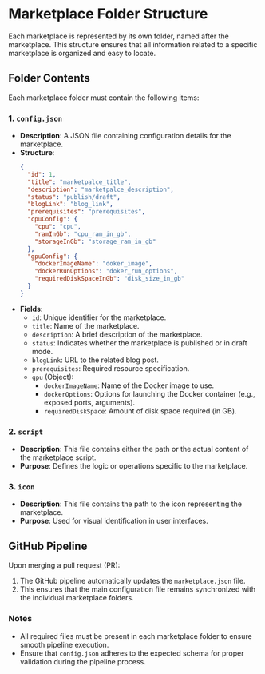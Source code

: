 
# Marketplace Folder Structure

Each marketplace is represented by its own folder, named after the marketplace. This structure ensures that all information related to a specific marketplace is organized and easy to locate.

## Folder Contents
Each marketplace folder must contain the following items:

### 1. `config.json`
- **Description**: A JSON file containing configuration details for the marketplace.
- **Structure**:
  ```json
  {
    "id": 1,
    "title": "marketpalce_title",
    "description": "marketpalce_description",
    "status": "publish/draft",
    "blogLink": "blog_link",
    "prerequisites": "prerequisites",
    "cpuConfig": {
      "cpu": "cpu",
      "ramInGb": "cpu_ram_in_gb",
      "storageInGb": "storage_ram_in_gb"
    },
    "gpuConfig": {
      "dockerImageName": "doker_image",
      "dockerRunOptions": "doker_run_options",
      "requiredDiskSpaceInGb": "disk_size_in_gb"
    }
  }
  ```
- **Fields**:
  - `id`: Unique identifier for the marketplace.
  - `title`: Name of the marketplace.
  - `description`: A brief description of the marketplace.
  - `status`: Indicates whether the marketplace is published or in draft mode.
  - `blogLink`: URL to the related blog post.
  -  `prerequisites`: Required resource specification.
  - `gpu` (Object):
    - `dockerImageName`: Name of the Docker image to use.
    - `dockerOptions`: Options for launching the Docker container (e.g., exposed ports, arguments).
    - `requiredDiskSpace`: Amount of disk space required (in GB).

### 2. `script`
- **Description**: This file contains either the path or the actual content of the marketplace script.
- **Purpose**: Defines the logic or operations specific to the marketplace.

### 3. `icon`
- **Description**: This file contains the path to the icon representing the marketplace.
- **Purpose**: Used for visual identification in user interfaces.

## GitHub Pipeline
Upon merging a pull request (PR):
1. The GitHub pipeline automatically updates the `marketplace.json` file.
2. This ensures that the main configuration file remains synchronized with the individual marketplace folders.

### Notes
- All required files must be present in each marketplace folder to ensure smooth pipeline execution.
- Ensure that `config.json` adheres to the expected schema for proper validation during the pipeline process.

